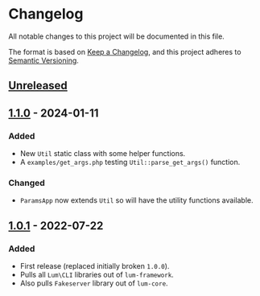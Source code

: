 # Changelog
All notable changes to this project will be documented in this file.

The format is based on [Keep a Changelog](https://keepachangelog.com/en/1.0.0/),
and this project adheres to [Semantic Versioning](https://semver.org/spec/v2.0.0.html).

## [Unreleased]

## [1.1.0] - 2024-01-11
### Added
- New `Util` static class with some helper functions.
- A `examples/get_args.php` testing `Util::parse_get_args()` function.
### Changed
- `ParamsApp` now extends `Util` so will have the utility functions available.

## [1.0.1] - 2022-07-22
### Added
- First release (replaced initially broken `1.0.0`).
- Pulls all `Lum\CLI` libraries out of `lum-framework`.
- Also pulls `Fakeserver` library out of `lum-core`.

[Unreleased]: https://github.com/supernovus/lum.cli.php/compare/v1.1.0...HEAD
[1.1.0]: https://github.com/supernovus/lum.cli.php/compare/v1.0.1...v1.1.0
[1.0.1]: https://github.com/supernovus/lum.cli.php/releases/tag/v1.0.1

